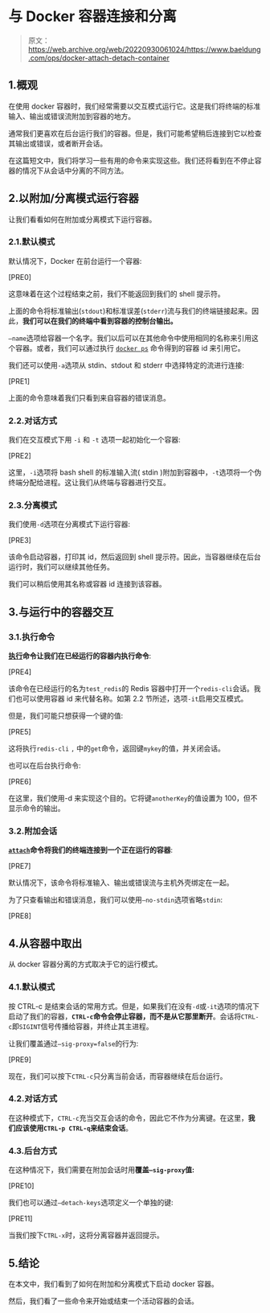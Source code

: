 # 与 Docker 容器连接和分离

> 原文：<https://web.archive.org/web/20220930061024/https://www.baeldung.com/ops/docker-attach-detach-container>

## 1.概观

在使用 docker 容器时，我们经常需要以交互模式运行它。这是我们将终端的标准输入、输出或错误流附加到容器的地方。

通常我们更喜欢在后台运行我们的容器。但是，我们可能希望稍后连接到它以检查其输出或错误，或者断开会话。

在这篇短文中，我们将学习一些有用的命令来实现这些。我们还将看到在不停止容器的情况下从会话中分离的不同方法。

## 2.以附加/分离模式运行容器

让我们看看如何在附加或分离模式下运行容器。

### 2.1.默认模式

默认情况下，Docker 在前台运行一个容器:

[PRE0]

这意味着在这个过程结束之前，我们不能返回到我们的 shell 提示符。

上面的命令将标准输出(`stdout`)和标准误差(`stderr`)流与我们的终端链接起来。因此，**我们可以在我们的终端中看到容器的控制台输出。**

`–name`选项给容器一个名字。我们以后可以在其他命令中使用相同的名称来引用这个容器。或者，我们可以通过执行 [`docker ps`](https://web.archive.org/web/20220812123411/https://docs.docker.com/engine/reference/commandline/ps/) 命令得到的容器 id 来引用它。

我们还可以使用`-a`选项从 stdin、stdout 和 stderr 中选择特定的流进行连接:

[PRE1]

上面的命令意味着我们只看到来自容器的错误消息。

### 2.2.对话方式

我们在交互模式下用 `-i` 和 `-t` 选项一起初始化一个容器:

[PRE2]

这里，`-i`选项将 bash shell 的标准输入流( stdin )附加到容器中，`-t`选项将一个伪终端分配给进程。这让我们从终端与容器进行交互。

### 2.3.分离模式

我们使用`-d`选项在分离模式下运行容器:

[PRE3]

该命令启动容器，打印其 id，然后返回到 shell 提示符。因此，当容器继续在后台运行时，我们可以继续其他任务。

我们可以稍后使用其名称或容器 id 连接到该容器。

## 3.与运行中的容器交互

### 3.1.执行命令

**[执行](https://web.archive.org/web/20220812123411/https://docs.docker.com/engine/reference/commandline/exec/)命令让我们在已经运行的容器内执行命令**:

[PRE4]

该命令在已经运行的名为`test_redis`的 Redis 容器中打开一个`redis-cli`会话。我们也可以使用容器 id 来代替名称。如第 2.2 节所述，选项`-it`启用交互模式。

但是，我们可能只想获得一个键的值:

[PRE5]

这将执行`redis-cli` `,` 中的`get`命令，返回键`mykey`的值，并关闭会话。

也可以在后台执行命令:

[PRE6]

在这里，我们使用-d 来实现这个目的。它将键`anotherKey`的值设置为 100，但不显示命令的输出。

### 3.2.附加会话

**[`attach`](https://web.archive.org/web/20220812123411/https://docs.docker.com/engine/reference/commandline/attach/)命令将我们的终端连接到一个正在运行的容器**:

[PRE7]

默认情况下，该命令将标准输入、输出或错误流与主机外壳绑定在一起。

为了只查看输出和错误消息，我们可以使用`–no-stdin`选项省略`stdin`:

[PRE8]

## 4.从容器中取出

从 docker 容器分离的方式取决于它的运行模式。

### 4.1.默认模式

按 CTRL-c 是结束会话的常用方式。但是，如果我们在没有`-d`或`-it`选项的情况下启动了我们的容器，**`CTRL-c`命令会停止容器，而不是从它那里断开**。会话将`CTRL-c`即`SIGINT`信号传播给容器，并终止其主进程。

让我们覆盖通过`–sig-proxy=false`的行为:

[PRE9]

现在，我们可以按下`CTRL-c`只分离当前会话，而容器继续在后台运行。

### 4.2.对话方式

在这种模式下，`CTRL-c`充当交互会话的命令，因此它不作为分离键。在这里，**我们应该使用`CTRL-p CTRL-q`来结束会话**。

### 4.3.后台方式

在这种情况下，我们需要在附加会话时用**覆盖`–sig-proxy`值:**

[PRE10]

我们也可以通过`–detach-keys`选项定义一个单独的键:

[PRE11]

当我们按下`CTRL-x`时，这将分离容器并返回提示。

## 5.结论

在本文中，我们看到了如何在附加和分离模式下启动 docker 容器。

然后，我们看了一些命令来开始或结束一个活动容器的会话。